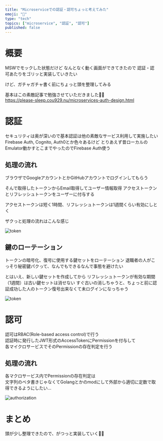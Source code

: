 ```yaml
---
title: "Microserviceでの認証・認可ちょっと考えてみた"
emoji: "🌟"
type: "tech"
topics: ["microservice", "認証", "認可"]
published: false
---
```

# 概要

MSWでモックした状態だけど
なんとなく動く画面ができてきたので
認証・認可あたりをゴリッと実装していきたい

けど、ガチャガチャ書く前にちょっと頭を整理してみる

基本はこの素敵記事で勉強させていただきました🙇‍♂️  
https://please-sleep.cou929.nu/microservices-auth-design.html

# 認証

セキュリティは奥が深いので基本認証は他の素敵なサービス利用して実施したい
Firebase Auth, Cognito, Auth0とか色々あるけど
とりあえず昔ローカルのEmulator動かすとこまでやったのでFirebase Auth使う

## 処理の流れ

ブラウザでGoogleアカウントとかGitHubアカウントでログインしてもらう

そんで取得したトークンからEmail取得してユーザー情報取得
アクセストークンとリフレッシュトークンをユーザーに付与する

アクセストークンは短く1時間、リフレッシュトークンは1週間くらい有効にしとく

ザクっと処理の流れはこんな感じ

![token](/images/microservice_auth_design/access_refresh_token.png)

## 鍵のローテーション

トークンの暗号化、復号に使用する鍵セットをローテーション
退職者の人がこっそり秘密鍵パクって、なんでもできるなんで事態を避けたい

とはいえ、新しい鍵セットを作成してから
リフレッシュトークンが有効な期間（1週間）は古い鍵セットは消せない
すぐ古いの消しちゃうと、ちょっと前に認証成功した人のトークン復号出来なくて未ログインになっちゃう

![token](/images/microservice_auth_design/key_rotation.png)

# 認可

認可はRBAC(Role-based access control)で行う    
認証時に発行したJWT形式のAccessTokenにPermissionを付与して  
各マイクロサービスでそのPermissionの存在判定を行う

## 処理の流れ

各マクロサービス内でPermissionの存在判定は  
文字列のベタ書きじゃなくてGolangとかのmodにして外部から適切に定数で取得できるようにしたい...  

![authorization](/images/microservice_auth_design/authorization.png)

# まとめ

頭が少し整理できたので、がつっと実装していく💪🏻